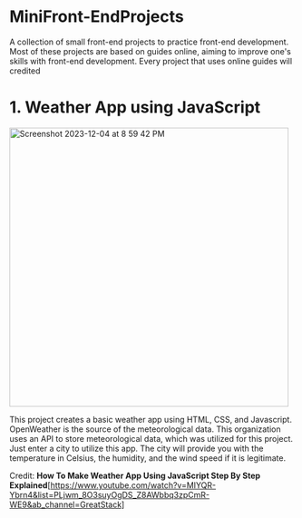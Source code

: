 # MiniFront-EndProjects
A collection of small front-end projects to practice front-end development. Most of these projects are based on guides online, aiming to improve one's skills with front-end development. Every project that uses online guides will credited

# 1. Weather App using JavaScript
<img width="492" alt="Screenshot 2023-12-04 at 8 59 42 PM" src="https://github.com/ItsIzakB/MiniFront-EndProjects/assets/109478175/58765c00-c939-46db-9d01-84e2f503ecb2">

This project creates a basic weather app using HTML, CSS, and Javascript. OpenWeather is the source of the meteorological data. This organization uses an API to store meteorological data, which was utilized for this project. Just enter a city to utilize this app. The city will provide you with the temperature in Celsius, the humidity, and the wind speed if it is legitimate.

Credit: **How To Make Weather App Using JavaScript Step By Step Explained**[https://www.youtube.com/watch?v=MIYQR-Ybrn4&list=PLjwm_8O3suyOgDS_Z8AWbbq3zpCmR-WE9&ab_channel=GreatStack]
